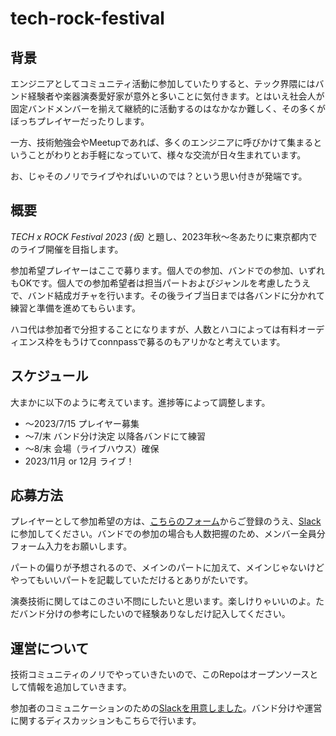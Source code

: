 # tech-rock-festival

## 背景

エンジニアとしてコミュニティ活動に参加していたりすると、テック界隈にはバンド経験者や楽器演奏愛好家が意外と多いことに気付きます。とはいえ社会人が固定バンドメンバーを揃えて継続的に活動するのはなかなか難しく、その多くがぼっちプレイヤーだったりします。

一方、技術勉強会やMeetupであれば、多くのエンジニアに呼びかけて集まるということがわりとお手軽になっていて、様々な交流が日々生まれています。

お、じゃそのノリでライブやればいいのでは？という思い付きが発端です。


## 概要

*TECH x ROCK Festival 2023 (仮)* と題し、2023年秋～冬あたりに東京都内でのライブ開催を目指します。

参加希望プレイヤーはここで募ります。個人での参加、バンドでの参加、いずれもOKです。個人での参加希望者は担当パートおよびジャンルを考慮したうえで、バンド結成ガチャを行います。その後ライブ当日までは各バンドに分かれて練習と準備を進めてもらいます。

ハコ代は参加者で分担することになりますが、人数とハコによっては有料オーディエンス枠をもうけてconnpassで募るのもアリかなと考えています。

## スケジュール

大まかに以下のように考えています。進捗等によって調整します。

- ～2023/7/15 プレイヤー募集
- ～7/末 バンド分け決定 以降各バンドにて練習
- ～8/末 会場（ライブハウス）確保
- 2023/11月 or 12月 ライブ！

## 応募方法

プレイヤーとして参加希望の方は、[こちらのフォーム](https://forms.gle/r6Xj5TkgbiA6Q6p17)からご登録のうえ、[Slack](https://join.slack.com/t/tech-rock-festival/shared_invite/zt-1xn965b53-Tn0b2gdHUlh03rrV489bmg)に参加してください。バンドでの参加の場合も人数把握のため、メンバー全員分フォーム入力をお願いします。

パートの偏りが予想されるので、メインのパートに加えて、メインじゃないけどやってもいいパートを記載していただけるとありがたいです。

演奏技術に関してはこのさい不問にしたいと思います。楽しけりゃいいのよ。ただバンド分けの参考にしたいので経験ありなしだけ記入してください。

## 運営について

技術コミュニティのノリでやっていきたいので、このRepoはオープンソースとして情報を追加していきます。

参加者のコミュニケーションのための[Slackを用意しました](https://join.slack.com/t/tech-rock-festival/shared_invite/zt-1xn965b53-Tn0b2gdHUlh03rrV489bmg)。バンド分けや運営に関するディスカッションもこちらで行います。

